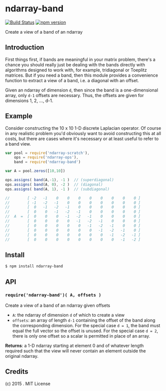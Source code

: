 # ndarray-band 

[![Build Status](https://travis-ci.org/scijs/ndarray-band.svg?branch=1.0.0)](https://travis-ci.org/scijs/ndarray-band) [![npm version](https://badge.fury.io/js/ndarray-band.svg)](http://badge.fury.io/js/ndarray-band)

Create a view of a band of an ndarray


## Introduction

First things first, if bands are meaningful in your matrix problem, there's a chance you should really just be dealing with the bands directly with algorithms designed to work with, for example, tridiagonal or Toeplitz matrices. But if you need a band, then this module provides a convenience function to extract a view of a band, i.e. a diagonal with an offset.

Given an ndarray of dimension `d`, then since the band is a one-dimensional array, only `d-1` offsets are necessary. Thus, the offsets are given for dimensions 1, 2, ..., d-1.


## Example

Consider constructing the 10 x 10 1-D discrete Laplacian operator. Of course in any realistic problem you'd obviously want to avoid constructing this at all costs, but there are cases where it's necessary or at least useful to refer to a band view.

```javascript
var pool = require('ndarray-scratch'),
    ops = require('ndarray-ops'),
    band = require('ndarray-band')

var A = pool.zeros([10,10])

ops.assigns( band(A,-1), -1 )  // (superdiagonal)
ops.assigns( band(A, 0), -2 )  // (diagonal)
ops.assigns( band(A, 1), -1 )  // (subdiagonal)

//        [ -2   -1    0    0    0    0    0    0    0    0 ]
//        [ -1   -2   -1    0    0    0    0    0    0    0 ]
//        [  0   -1   -2   -1    0    0    0    0    0    0 ]
//        [  0    0   -1   -2   -1    0    0    0    0    0 ]
//  A  =  [  0    0    0   -1   -2   -1    0    0    0    0 ]
//        [  0    0    0    0   -1   -2   -1    0    0    0 ]
//        [  0    0    0    0    0   -1   -2   -1    0    0 ]
//        [  0    0    0    0    0    0   -1   -2   -1    0 ]
//        [  0    0    0    0    0    0    0   -1   -2   -1 ]
//        [  0    0    0    0    0    0    0    0   -1   -2 ]
```


## Install

```sh
$ npm install ndarray-band
```


## API

### `require('ndarray-band')( A, offsets )`
Create a view of a band of an ndarray given offsets

* `A`: the ndarray of dimension `d` of which to create a view
* `offsets`: an array of length `d-1` containing the offset of the band along the corresponding dimension. For the special case `d = 1`, the band must equal the full vector so the offset is unused. For the special case `d = 2`, there is only one offset so a scalar is permitted in place of an array.

**Returns**: a 1-D ndarray starting at element 0 and of whatever length required such that the view will never contain an element outside the original ndarray.


## Credits

(c) 2015 . MIT License
